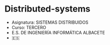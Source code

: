 # Distributed-systems

* Asignatura: SISTEMAS DISTRIBUIDOS
* Curso: TERCERO
* E.S. DE INGENIERÍA INFORMÁTICA ALBACETE
* :es:
